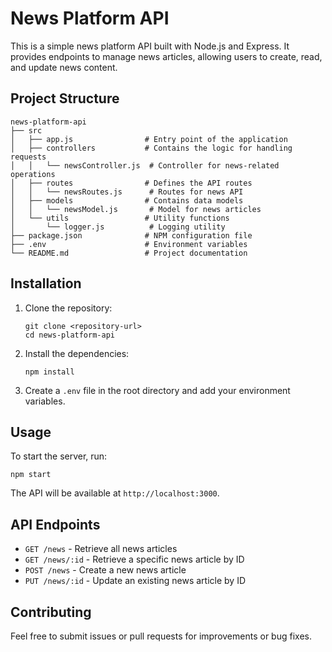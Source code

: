 # News Platform API

This is a simple news platform API built with Node.js and Express. It provides endpoints to manage news articles, allowing users to create, read, and update news content.

## Project Structure

```
news-platform-api
├── src
│   ├── app.js                # Entry point of the application
│   ├── controllers           # Contains the logic for handling requests
│   │   └── newsController.js  # Controller for news-related operations
│   ├── routes                # Defines the API routes
│   │   └── newsRoutes.js      # Routes for news API
│   ├── models                # Contains data models
│   │   └── newsModel.js       # Model for news articles
│   └── utils                 # Utility functions
│       └── logger.js          # Logging utility
├── package.json              # NPM configuration file
├── .env                      # Environment variables
└── README.md                 # Project documentation
```

## Installation

1. Clone the repository:
   ```
   git clone <repository-url>
   cd news-platform-api
   ```

2. Install the dependencies:
   ```
   npm install
   ```

3. Create a `.env` file in the root directory and add your environment variables.

## Usage

To start the server, run:
```
npm start
```

The API will be available at `http://localhost:3000`.

## API Endpoints

- `GET /news` - Retrieve all news articles
- `GET /news/:id` - Retrieve a specific news article by ID
- `POST /news` - Create a new news article
- `PUT /news/:id` - Update an existing news article by ID

## Contributing

Feel free to submit issues or pull requests for improvements or bug fixes.